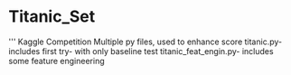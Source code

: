 # Titanic_Set
'''
Kaggle Competition
Multiple py files, used to enhance score
titanic.py- includes first try- with only baseline test
titanic_feat_engin.py- includes some feature engineering
